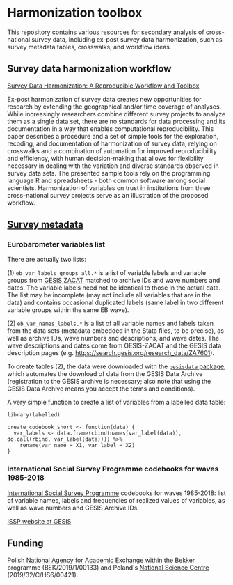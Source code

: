 # Harmonization toolbox

This repository contains various resources for secondary analysis of cross-national survey data, including ex-post survey data harmonization, such as survey metadata tables, crosswalks, and workflow ideas.

## Survey data harmonization workflow

[Survey Data Harmonization: A Reproducible Workflow and Toolbox](https://github.com/mkolczynska/harmonization-toolbox/tree/master/paper)

Ex-post harmonization of survey data creates new opportunities for research by extending the geographical and/or time coverage of analyses. While increasingly researchers combine different survey projects to analyze them as a single data set, there are no standards for data processing and its documentation in a way that enables computational reproducibility. This paper describes a procedure and a set of simple tools for the exploration, recoding, and documentation of harmonization of survey data, relying on crosswalks and a combination of automation for improved reproducibility and efficiency, with human decision-making that allows for flexibility necessary in dealing with the variation and diverse standards observed in survey data sets. The presented sample tools rely on the programming language R and spreadsheets - both common software among social scientists. Harmonization of variables on trust in institutions from three cross-national survey projects serve as an illustration of the proposed workflow.


## [Survey metadata](https://github.com/mkolczynska/harmonization-toolbox/tree/master/survey-metadata)

### Eurobarometer variables list

There are actually two lists:

(1) `eb_var_labels_groups_all.*` is a list of variable labels and variable groups from [GESIS ZACAT](https://zacat.gesis.org/webview/) matched to archive IDs and wave numbers and dates. The variable labels need not be identical to those in the actual data. The list may be incomplete (may not include all variables that are in the data) and contains occasional duplicated labels (same label in two different variable groups within the same EB wave).

(2) `eb_var_names_labels.*` is a list of all variable names and labels taken from the data sets (metadata embedded in the Stata files, to be precise), as well as archive IDs, wave numbers and descriptions, and wave dates. The wave descriptions and dates come from GESIS-ZACAT and the GESIS data description pages (e.g. https://search.gesis.org/research_data/ZA7601).

To create tables (2), the data were downloaded with the [`gesisdata` package](https://github.com/fsolt/gesisdata), which automates the download of data from the GESIS Data Archive (registration to the GESIS archive is necessary; also note that using the GESIS Data Archive means you accept the terms and conditions).

A very simple function to create a list of variables from a labelled data table:

```
library(labelled)

create_codebook_short <- function(data) {
  var_labels <- data.frame(cbind(names(var_label(data)), do.call(rbind, var_label(data)))) %>%
    rename(var_name = X1, var_label = X2)
}
```

### International Social Survey Programme codebooks for waves 1985-2018

[International Social Survey Programme](http://w.issp.org/menu-top/home/) codebooks for waves 1985-2018: list of variable names, labels and frequencies of realized values of variables, as well as wave numbers and GESIS Archive IDs.

[ISSP website at GESIS](https://www.gesis.org/en/issp/home)

## Funding

Polish [National Agency for Academic Exchange](https://nawa.gov.pl/) within the Bekker programme (BEK/2019/1/00133) and Poland's [National Science Centre](https://ncn.gov.pl/?language=en) (2019/32/C/HS6/00421).
